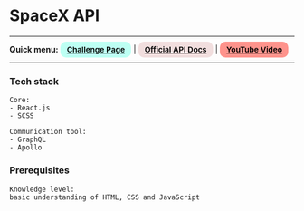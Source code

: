 # SpaceX API 
---
<div>
<b>Quick menu:</b>
<a href="https://theultimateapichallenge.com/spacex-api" target="_blank" rel="noopener"
    style="padding:0.35rem 0.7rem;
    color: black;
    background: #BDFFF3;
    border-radius:10px;
    font-size:0.85rem;
    font-weight:600;">Challenge Page</a> |
<a href="https://api.spacex.land/graphql/" target="_blank" rel="noopener"
    style="padding:0.35rem 0.7rem;
    color: black;
    background: #F1DEDE;
    border-radius:10px;
    font-size:0.85rem;
    font-weight:600;">Official API Docs</a> |
<a href="https://youtu.be/6zjc7uvWTGk" target="_blank" rel="noopener"
    style="padding:0.35rem 0.7rem;
    color: black;
    background: #FE938C;
    border-radius:10px;
    font-size:0.85rem;
    font-weight:600;">YouTube Video</a> 
</div>

---


### Tech stack
```
Core:
- React.js
- SCSS

Communication tool:
- GraphQL
- Apollo
```

### Prerequisites
```
Knowledge level: 
basic understanding of HTML, CSS and JavaScript



